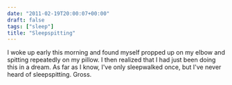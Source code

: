 ```yaml
---
date: "2011-02-19T20:00:07+00:00"
draft: false
tags: ["sleep"]
title: "Sleepspitting"
---
```


I woke up early this morning and found myself propped up on my elbow and spitting repeatedly on my pillow. I then realized that I had just been doing this in a dream. As far as I know, I've only sleepwalked once, but I've never heard of sleepspitting. Gross.

